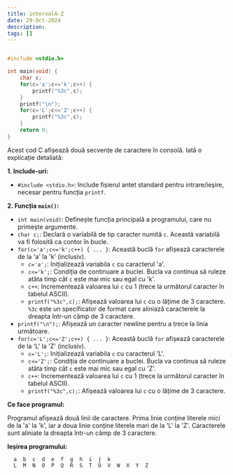 ```yaml
---
title: intervalA-Z
date: 29-Oct-2024
description: 
tags: []
---
```


```c

#include <stdio.h>

int main(void) {
    char c;
    for(c='a';c<='k';c++) {
        printf("%3c",c);
    }
    printf("\n");
    for(c='L';c<='Z';c++) {
        printf("%3c",c);
    }
    return 0;
}

```

Acest cod C afișează două secvențe de caractere în consolă. Iată o explicație detaliată:

**1. Include-uri:**

*   `#include <stdio.h>`: Include fișierul antet standard pentru intrare/ieșire, necesar pentru funcția `printf`.

**2. Funcția `main()`:**

*   `int main(void)`: Definește funcția principală a programului, care nu primește argumente.
*   `char c;`: Declară o variabilă de tip caracter numită `c`. Această variabilă va fi folosită ca contor în bucle.
*   `for(c='a';c<='k';c++) { ... }`: Această buclă `for` afișează caracterele de la 'a' la 'k' (inclusiv).
    *   `c='a';`: Inițializează variabila `c` cu caracterul 'a'.
    *   `c<='k';`: Condiția de continuare a buclei. Bucla va continua să ruleze atâta timp cât `c` este mai mic sau egal cu 'k'.
    *   `c++`: Incrementează valoarea lui `c` cu 1 (trece la următorul caracter în tabelul ASCII).
    *   `printf("%3c",c);`: Afișează valoarea lui `c` cu o lățime de 3 caractere. `%3c` este un specificator de format care aliniază caracterele la dreapta într-un câmp de 3 caractere.
*   `printf("\n");`: Afișează un caracter newline pentru a trece la linia următoare.
*   `for(c='L';c<='Z';c++) { ... }`: Această buclă `for` afișează caracterele de la 'L' la 'Z' (inclusiv).
    *   `c='L';`: Inițializează variabila `c` cu caracterul 'L'.
    *   `c<='Z';`: Condiția de continuare a buclei. Bucla va continua să ruleze atâta timp cât `c` este mai mic sau egal cu 'Z'.
    *   `c++`: Incrementează valoarea lui `c` cu 1 (trece la următorul caracter în tabelul ASCII).
    *   `printf("%3c",c);`: Afișează valoarea lui `c` cu o lățime de 3 caractere.

**Ce face programul:**

Programul afișează două linii de caractere. Prima linie conține literele mici de la 'a' la 'k', iar a doua linie conține literele mari de la 'L' la 'Z'. Caracterele sunt aliniate la dreapta într-un câmp de 3 caractere.

**Ieșirea programului:**

```
  a  b  c  d  e  f  g  h  i  j  k
  L  M  N  O  P  Q  R  S  T  U  V  W  X  Y  Z
```

